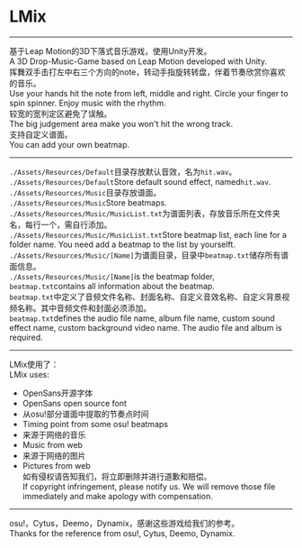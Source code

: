 # LMix

----

基于Leap Motion的3D下落式音乐游戏，使用Unity开发。  
A 3D Drop-Music-Game based on Leap Motion developed with Unity.  
挥舞双手击打左中右三个方向的note，转动手指旋转转盘，伴着节奏欣赏你喜欢的音乐。  
Use your hands hit the note from left, middle and right. Circle your finger to spin spinner. Enjoy music with the rhythm.  
较宽的宽判定区避免了误触。  
The big judgement area make you won't hit the wrong track.  
支持自定义谱面。  
You can add your own beatmap.  

----

`./Assets/Resources/Default`目录存放默认音效，名为`hit.wav`。  
`./Assets/Resources/Default`Store default sound effect, named`hit.wav`.  
`./Assets/Resources/Music`目录存放谱面。  
`./Assets/Resources/Music`Store beatmaps.  
`./Assets/Resources/Music/MusicList.txt`为谱面列表，存放音乐所在文件夹名，每行一个，需自行添加。  
`./Assets/Resources/Music/MusicList.txt`Store beatmap list, each line for a folder name. You need add a beatmap to the list by yourselft.  
`./Assets/Resources/Music/[Name]`为谱面目录，目录中`beatmap.txt`储存所有谱面信息。  
`./Assets/Resources/Music/[Name]`is the beatmap folder, `beatmap.txt`contains all information about the beatmap.  
`beatmap.txt`中定义了音频文件名称、封面名称、自定义音效名称、自定义背景视频名称。其中音频文件和封面必须添加。  
`beatmap.txt`defines the audio file name, album file name, custom sound effect name, custom background video name. The audio file and album is required.  

----

LMix使用了：  
LMix uses:  
- OpenSans开源字体  
- OpenSans open source font  
- 从osu!部分谱面中提取的节奏点时间  
- Timing point from some osu! beatmaps  
- 来源于网络的音乐  
- Music from web  
- 来源于网络的图片  
- Pictures from web  
如有侵权请告知我们，将立即删除并进行道歉和赔偿。  
If copyright infringement, please notify us. We will remove those file immediately and make apology with compensation.  

----

osu!，Cytus，Deemo，Dynamix，感谢这些游戏给我们的参考。  
Thanks for the reference from osu!, Cytus, Deemo, Dynamix.  